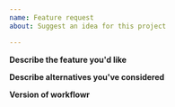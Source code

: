 ```yaml
---
name: Feature request
about: Suggest an idea for this project

---
```


**Describe the feature you'd like**

**Describe alternatives you've considered**

**Version of workflowr**
<!-- Copy-paste the output of `packageVersion("workflowr")` -->
